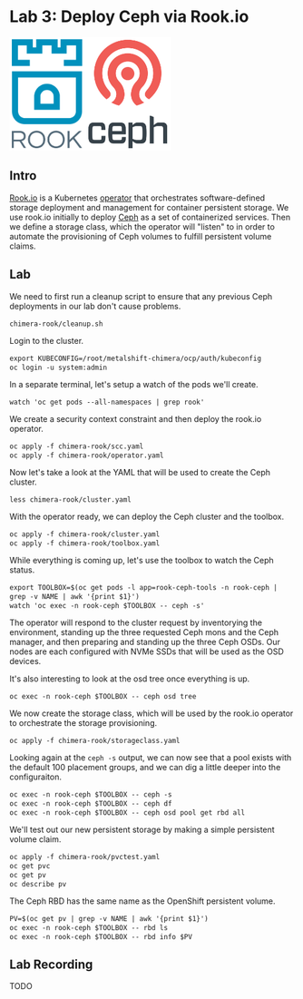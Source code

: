 # Lab 3: Deploy Ceph via Rook.io

<img src="images/rook_logo.png" alt="Rook Logo" height="200px"><img src="images/ceph_logo.png" alt="Ceph Logo" height="200px">

## Intro
[Rook.io](https://rook.io/) is a Kubernetes [operator](https://coreos.com/operators/) that orchestrates software-defined storage deployment and management for container persistent storage. We use rook.io initially to deploy [Ceph](https://ceph.com/) as a set of containerized services. Then we define a storage class, which the operator will "listen" to in order to automate the provisioning of Ceph volumes to fulfill persistent volume claims.

## Lab

We need to first run a cleanup script to ensure that any previous Ceph deployments in our lab don't cause problems.
```
chimera-rook/cleanup.sh
```

Login to the cluster.
```
export KUBECONFIG=/root/metalshift-chimera/ocp/auth/kubeconfig
oc login -u system:admin
```

In a separate terminal, let's setup a watch of the pods we'll create.
```
watch 'oc get pods --all-namespaces | grep rook'
```

We create a security context constraint and then deploy the rook.io operator.
```
oc apply -f chimera-rook/scc.yaml 
oc apply -f chimera-rook/operator.yaml 
```

Now let's take a look at the YAML that will be used to create the Ceph cluster.
```
less chimera-rook/cluster.yaml
```

With the operator ready, we can deploy the Ceph cluster and the toolbox.
```
oc apply -f chimera-rook/cluster.yaml 
oc apply -f chimera-rook/toolbox.yaml 
```

While everything is coming up, let's use the toolbox to watch the Ceph status.
```
export TOOLBOX=$(oc get pods -l app=rook-ceph-tools -n rook-ceph | grep -v NAME | awk '{print $1}')
watch 'oc exec -n rook-ceph $TOOLBOX -- ceph -s'
```

The operator will respond to the cluster request by inventorying the environment, standing up the three requested Ceph mons and the Ceph manager, and then preparing and standing up the three Ceph OSDs. Our nodes are each configured with NVMe SSDs that will be used as the OSD devices.

It's also interesting to look at the osd tree once everything is up.
```
oc exec -n rook-ceph $TOOLBOX -- ceph osd tree
```

We now create the storage class, which will be used by the rook.io operator to orchestrate the storage provisioning.
```
oc apply -f chimera-rook/storageclass.yaml
```

Looking again at the `ceph -s` output, we can now see that a pool exists with the default 100 placement groups, and we can dig a little deeper into the configuraiton.
```
oc exec -n rook-ceph $TOOLBOX -- ceph -s
oc exec -n rook-ceph $TOOLBOX -- ceph df
oc exec -n rook-ceph $TOOLBOX -- ceph osd pool get rbd all
```

We'll test out our new persistent storage by making a simple persistent volume claim.
```
oc apply -f chimera-rook/pvctest.yaml
oc get pvc
oc get pv
oc describe pv
```

The Ceph RBD has the same name as the OpenShift persistent volume.
```
PV=$(oc get pv | grep -v NAME | awk '{print $1}')
oc exec -n rook-ceph $TOOLBOX -- rbd ls
oc exec -n rook-ceph $TOOLBOX -- rbd info $PV
```

## Lab Recording
TODO
